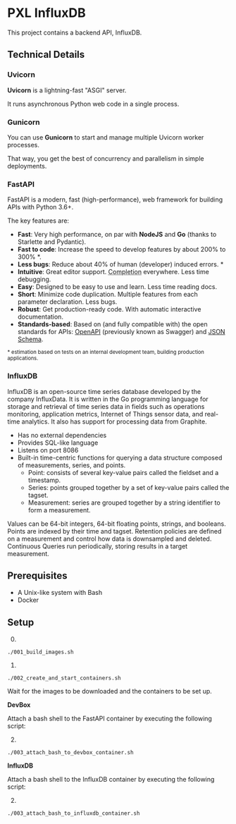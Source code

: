 # PXL InfluxDB

This project contains a backend API, InfluxDB.

## Technical Details

### Uvicorn

**Uvicorn** is a lightning-fast "ASGI" server.

It runs asynchronous Python web code in a single process.

### Gunicorn

You can use **Gunicorn** to start and manage multiple Uvicorn worker processes.

That way, you get the best of concurrency and parallelism in simple deployments.

### FastAPI

FastAPI is a modern, fast (high-performance), web framework for building APIs with Python 3.6+.

The key features are:

* **Fast**: Very high performance, on par with **NodeJS** and **Go** (thanks to Starlette and Pydantic).
* **Fast to code**: Increase the speed to develop features by about 200% to 300% *.
* **Less bugs**: Reduce about 40% of human (developer) induced errors. *
* **Intuitive**: Great editor support. <abbr title="also known as auto-complete, autocompletion, IntelliSense">Completion</abbr> everywhere. Less time debugging.
* **Easy**: Designed to be easy to use and learn. Less time reading docs.
* **Short**: Minimize code duplication. Multiple features from each parameter declaration. Less bugs.
* **Robust**: Get production-ready code. With automatic interactive documentation.
* **Standards-based**: Based on (and fully compatible with) the open standards for APIs: <a href="https://github.com/OAI/OpenAPI-Specification" target="_blank">OpenAPI</a> (previously known as Swagger) and <a href="http://json-schema.org/" target="_blank">JSON Schema</a>.

<small>* estimation based on tests on an internal development team, building production applications.</small>

### InfluxDB
InfluxDB is an open-source time series database developed by the company InfluxData. It is written in the Go programming language for storage and retrieval of time series data in fields such as operations monitoring, application metrics, Internet of Things sensor data, and real-time analytics. It also has support for processing data from Graphite.

* Has no external dependencies
* Provides SQL-like language
* Listens on port 8086
* Built-in time-centric functions for querying a data structure composed of measurements, series, and points. 
  * Point: consists of several key-value pairs called the fieldset and a timestamp. 
  * Series: points grouped together by a set of key-value pairs called the tagset. 
  * Measurement: series are grouped together by a string identifier to form a measurement.

Values can be 64-bit integers, 64-bit floating points, strings, and booleans. Points are indexed by their time and tagset. Retention policies are defined on a measurement and control how data is downsampled and deleted. Continuous Queries run periodically, storing results in a target measurement.

## Prerequisites

* A Unix-like system with Bash
* Docker


## Setup

0. 
```./001_build_images.sh```

1. 
```./002_create_and_start_containers.sh```

Wait for the images to be downloaded and the containers to be set up.

**DevBox**

Attach a bash shell to the FastAPI container by executing the following script:

2. 
```./003_attach_bash_to_devbox_container.sh```

**InfluxDB**

Attach a bash shell to the InfluxDB container by executing the following script:

2. 
```./003_attach_bash_to_influxdb_container.sh```


